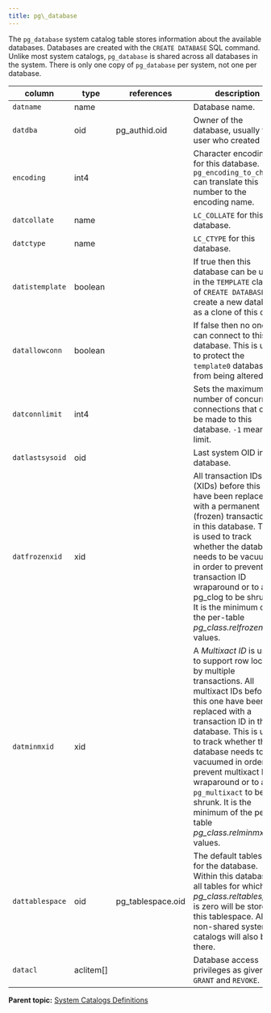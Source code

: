 ```yaml
---
title: pg\_database 
---
```


The `pg_database` system catalog table stores information about the available databases. Databases are created with the `CREATE DATABASE` SQL command. Unlike most system catalogs, `pg_database` is shared across all databases in the system. There is only one copy of `pg_database` per system, not one per database.

|column|type|references|description|
|------|----|----------|-----------|
|`datname`|name| |Database name.|
|`datdba`|oid|pg\_authid.oid|Owner of the database, usually the user who created it.|
|`encoding`|int4| |Character encoding for this database. `pg_encoding_to_char()` can translate this number to the encoding name.|
|`datcollate`|name| |`LC_COLLATE` for this database.|
|`datctype`|name| |`LC_CTYPE` for this database.|
|`datistemplate`|boolean| |If true then this database can be used in the `TEMPLATE` clause of `CREATE DATABASE` to create a new database as a clone of this one.|
|`datallowconn`|boolean| |If false then no one can connect to this database. This is used to protect the `template0` database from being altered.|
|`datconnlimit`|int4| |Sets the maximum number of concurrent connections that can be made to this database. `-1` means no limit.|
|`datlastsysoid`|oid| |Last system OID in the database.|
|`datfrozenxid`|xid| |All transaction IDs \(XIDs\) before this one have been replaced with a permanent \(frozen\) transaction ID in this database. This is used to track whether the database needs to be vacuumed in order to prevent transaction ID wraparound or to allow pg\_clog to be shrunk. It is the minimum of the per-table *pg\_class.relfrozenxid* values.|
|`datminmxid`|xid| |A *Multixact ID* is used to support row locking by multiple transactions. All multixact IDs before this one have been replaced with a transaction ID in this database. This is used to track whether the database needs to be vacuumed in order to prevent multixact ID wraparound or to allow `pg_multixact` to be shrunk. It is the minimum of the per-table *pg\_class.relminmxid* values.|
|`dattablespace`|oid|pg\_tablespace.oid|The default tablespace for the database. Within this database, all tables for which *pg\_class.reltablespace* is zero will be stored in this tablespace. All non-shared system catalogs will also be there.|
|`datacl`|aclitem\[\]| |Database access privileges as given by `GRANT` and `REVOKE`.|

**Parent topic:** [System Catalogs Definitions](../system_catalogs/catalog_ref-html.html)

